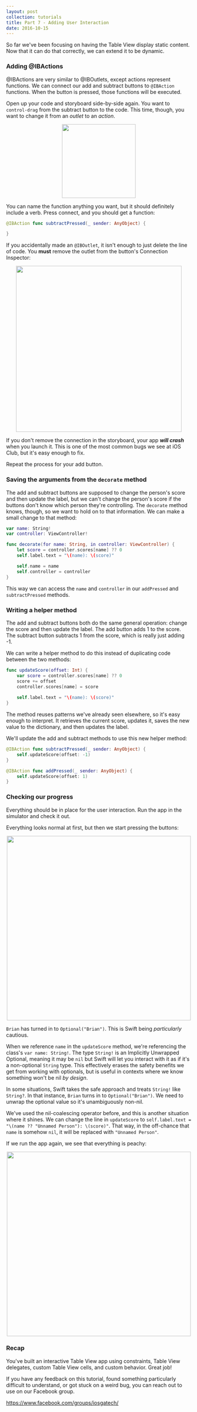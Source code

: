 ```yaml
---
layout: post
collection: tutorials
title: Part 7 - Adding User Interaction
date: 2016-10-15
---
```


So far we've been focusing on having the Table View display static content. Now that it can do that correctly, we can extend it to be dynamic.

### Adding @IBActions

@IBActions are very similar to @IBOutlets, except actions represent functions. We can connect our add and subtract buttons to `@IBAction` functions. When the button is pressed, those functions will be executed.

Open up your code and storyboard side-by-side again. You want to `control-drag` from the subtract button to the code. This time, though, you want to change it from an *outlet* to an *action*.

<p align="center"> <img src="{{ site.url }}/assets/table-view/P7/screenshot1.png" height="200px" align="center"> </p>

You can name the function anything you want, but it should definitely include a verb. Press connect, and you should get a function:

```swift
@IBAction func subtractPressed(_ sender: AnyObject) {   

}
```

If you accidentally made an `@IBOutlet`, it isn't enough to just delete the line of code. You **must** remove the outlet from the button's Connection Inspector:

<p align="center"> <img src="{{ site.url }}/assets/table-view/P7/screenshot2.png" height="450px" align="center"> </p>

If you don't remove the connection in the storyboard, your app ***will crash*** when you launch it. This is one of the most common bugs we see at iOS Club, but it's easy enough to fix.

Repeat the process for your add button. 

### Saving the arguments from the `decorate` method

The add and subtract buttons are supposed to change the person's score and then update the label, but we can't change the person's score if the buttons don't know which person they're controlling. The `decorate` method knows, though, so we want to hold on to that information. We can make a small change to that method:

```swift
var name: String!
var controller: ViewController!

func decorate(for name: String, in controller: ViewController) {
    let score = controller.scores[name] ?? 0
    self.label.text = "\(name): \(score)"

    self.name = name
    self.controller = controller
}
```

This way we can access the `name` and `controller` in our `addPressed` and `subtractPressed` methods.

### Writing a helper method

The add and subtract buttons both do the same general operation: change the score and then update the label. The add button adds 1 to the score. The subtract button subtracts 1 from the score, which is really just adding -1.

We can write a helper method to do this instead of duplicating code between the two methods:

```swift
func updateScore(offset: Int) {
    var score = controller.scores[name] ?? 0
    score += offset
    controller.scores[name] = score
    
    self.label.text = "\(name): \(score)"
}
```

The method reuses patterns we've already seen elsewhere, so it's easy enough to interpret. It retrieves the current score, updates it, saves the new value to the dictionary, and then updates the label.

We'll update the add and subtract methods to use this new helper method:

```swift
@IBAction func subtractPressed(_ sender: AnyObject) {
    self.updateScore(offset: -1)
}

@IBAction func addPressed(_ sender: AnyObject) {
    self.updateScore(offset: 1)
}
```

### Checking our progress

Everything should be in place for the user interaction. Run the app in the simulator and check it out.

Everything looks normal at first, but then we start pressing the buttons:

<p align="center"> <img src="{{ site.url }}/assets/table-view/P7/screenshot3.png" height="500px" align="center"> </p>

`Brian` has turned in to `Optional("Brian")`. This is Swift being *particularly* cautious.

When we reference `name` in the `updateScore` method, we're referencing the class's `var name: String!`. The type `String!` is an Implicitly Unwrapped Optional, meaning it may be `nil` but Swift will let you interact with it as if it's a non-optional `String` type. This effectively erases the safety benefits we get from working with optionals, but is useful in contexts where we know something won't be nil *by design*. 

In some situations, Swift takes the safe approach and treats `String!` like `String?`. In that instance, `Brian` turns in to `Optional("Brian")`. We need to unwrap the optional value so it's unambiguously non-nil.

We've used the nil-coalescing operator before, and this is another situation where it shines. We can change the line in `updateScore` to `self.label.text = "\(name ?? "Unnamed Person"): \(score)"`. That way, in the off-chance that `name` is somehow `nil`, it will be replaced with `"Unnamed Person"`.

If we run the app again, we see that everything is peachy:

<p align="center"> <img src="{{ site.url }}/assets/table-view/P7/screenshot4.gif" height="500px" align="center"> </p>

### Recap

You've built an interactive Table View app using constraints, Table View delegates, custom Table View cells, and custom behavior. Great job!

If you have any feedback on this tutorial, found something particularly difficult to understand, or got stuck on a weird bug, you can reach out to use on our Facebook group.

https://www.facebook.com/groups/iosgatech/